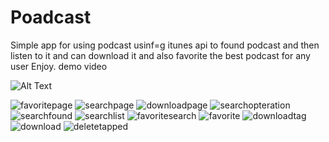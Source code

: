 # Poadcast
Simple app for using podcast usinf=g itunes api to found podcast and then listen to it and can download it and also favorite the best podcast for any user
Enjoy.
demo video 

![Alt Text](https://j.gifs.com/jZJJyR.gif)

![favoritepage](https://user-images.githubusercontent.com/34996617/57191224-632ddf80-6f23-11e9-8abf-1cb3507e2678.png)
![searchpage](https://user-images.githubusercontent.com/34996617/57191225-64f7a300-6f23-11e9-8d3a-0f2ff1d92f10.png)
![downloadpage](https://user-images.githubusercontent.com/34996617/57191226-66c16680-6f23-11e9-978e-a01376218138.png)
![searchopteration](https://user-images.githubusercontent.com/34996617/57191228-688b2a00-6f23-11e9-9f4a-75861824864b.png)
![searchfound](https://user-images.githubusercontent.com/34996617/57191229-69bc5700-6f23-11e9-8080-6dc9fa664473.png)
![searchlist](https://user-images.githubusercontent.com/34996617/57191231-6c1eb100-6f23-11e9-8fe2-4cdd91f8e585.png)
![favoritesearch](https://user-images.githubusercontent.com/34996617/57191234-6fb23800-6f23-11e9-86ee-04083ebccf97.png)
![favorite](https://user-images.githubusercontent.com/34996617/57191240-793ba000-6f23-11e9-9ec1-9a1629aa761e.png)
![downloadtag](https://user-images.githubusercontent.com/34996617/57191243-7e005400-6f23-11e9-9cca-f52aabb7de38.png)
![download](https://user-images.githubusercontent.com/34996617/57191242-7c369080-6f23-11e9-9c54-d68e536ba38a.png)
![deletetapped](https://user-images.githubusercontent.com/34996617/57191248-89ec1600-6f23-11e9-844d-2d2016ff0a27.png)


